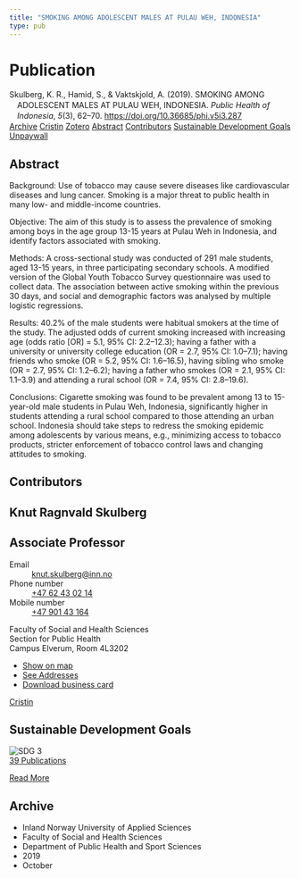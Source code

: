 ```yaml
---
title: "SMOKING AMONG ADOLESCENT MALES AT PULAU WEH, INDONESIA"
type: pub
---
```

<h1>Publication</h1>
<article id="csl-bib-container-B9AFSQWE" class="csl-bib-container">
  <div class="csl-bib-body" style="line-height: 1.35; padding-left: 1em; text-indent:-1em;">
  <div class="csl-entry">Skulberg, K. R., Hamid, S., &amp; Vaktskjold, A. (2019). SMOKING AMONG ADOLESCENT MALES AT PULAU WEH, INDONESIA. <i>Public Health of Indonesia</i>, <i>5</i>(3), 62&#x2013;70. <a href="https://doi.org/10.36685/phi.v5i3.287">https://doi.org/10.36685/phi.v5i3.287</a></div>
</div>
  <div class="csl-bib-buttons">
    <a href="#taxonomy-article-B9AFSQWE" class="csl-bib-button">Archive</a>
    <a href="https://app.cristin.no/results/show.jsf?id=1733582" alt="Cristin URL" class="csl-bib-button">Cristin</a>
    <a href="http://zotero.org/groups/5022929/items/B9AFSQWE" alt="Zotero URL" class="csl-bib-button">Zotero</a>
    <a href="#abstract-article-B9AFSQWE" class="csl-bib-button">Abstract</a>
    <a href="#contributors-article-B9AFSQWE" class="csl-bib-button">Contributors</a>
    <a href="#sdg-article-B9AFSQWE" class="csl-bib-button">Sustainable Development Goals</a>
    <a href="http://stikbar.org/ycabpublisher/index.php/PHI/article/download/287/pdf" class="csl-bib-button">Unpaywall</a>
  </div>
  <div id="csl-bib-meta-container-B9AFSQWE"></div>
</article>
<div id="csl-bib-meta-B9AFSQWE" class="csl-bib-meta">
  <article id="abstract-article-B9AFSQWE" class="abstract-article">
    <h1>Abstract</h1>
    Background: Use of tobacco may cause severe diseases like cardiovascular diseases and lung cancer. Smoking is a major threat to public health in many low- and middle-income countries. 
 
Objective: The aim of this study is to assess the prevalence of smoking among boys in the age group 13-15 years at Pulau Weh in Indonesia, and identify factors associated with smoking. 
 
Methods: A cross-sectional study was conducted of 291 male students, aged 13-15 years, in three participating secondary schools. A modified version of the Global Youth Tobacco Survey questionnaire was used to collect data. The association between active smoking within the previous 30 days, and social and demographic factors was analysed by multiple logistic regressions. 
 
Results: 40.2% of the male students were habitual smokers at the time of the study. The adjusted odds of current smoking increased with increasing age (odds ratio [OR] = 5.1, 95% CI: 2.2–12.3); having a father with a university or university college education (OR = 2.7, 95% CI: 1.0–7.1); having friends who smoke (OR = 5.2, 95% CI: 1.6–16.5), having sibling who smoke (OR = 2.7, 95% CI: 1.2–6.2); having a father who smokes (OR = 2.1, 95% CI: 1.1–3.9) and attending a rural school (OR = 7.4, 95% CI: 2.8–19.6). 
 
Conclusions: Cigarette smoking was found to be prevalent among 13 to 15-year-old male students in Pulau Weh, Indonesia, significantly higher in students attending a rural school compared to those attending an urban school. Indonesia should take steps to redress the smoking epidemic among adolescents by various means, e.g., minimizing access to tobacco products, stricter enforcement of tobacco control laws and changing attitudes to smoking.
  </article>
  <article id="contributors-article-B9AFSQWE" class="contributors-article">
    <h1>Contributors</h1>
    <div class="personas">
<div class="vrtx-hinn-person-card">
<div class="photo">
<i class="lar la-user-circle missing-person"></i>
</div>
<div class="info">
<hgroup><h1>Knut Ragnvald Skulberg</h1>
<h2>Associate Professor</h2>
</hgroup><dl>
<dt>Email</dt>
<dd>
<a href="mailto:knut.skulberg@inn.no">knut.skulberg@inn.no</a>
</dd>
<dt>Phone number</dt>
<dd><a href="tel:+4762430214">
+47 62 43 02 14
</a></dd>
<dt>Mobile number</dt>
<dd><a href="tel:+4790143164">
+47 901 43 164
</a></dd>
</dl>
<p>
Faculty of Social and Health Sciences<br>
Section for Public Health<br>
Campus Elverum,
Room 4L3202
</p>
<ul class="vrtx-hinn-links">
<li><a href="https://www.google.com/maps?q=60.88177,11.53669">Show on map</a></li>
<li><a href="https://www.inn.no/english/find-an-employee/knut-skulberg.html#vrtx-hinn-addresses">See Addresses</a></li>
<li><a href="https://www.inn.no/english/find-an-employee/knut-skulberg.html?vrtx=vcf">Download business card</a></li>
</ul>
</div>
</div>
<a href="https://app.cristin.no/persons/show.jsf?id=9616" alt="Cristin URL" class="personas-cristin">Cristin</a>
</div>
  </article>
  <article id="sdg-article-B9AFSQWE" class="sdg-article">
    <h1>Sustainable Development Goals</h1>
    <div class="sdg-container"><div id="sdg3" class="sdg">
<img src="{{< params subfolder >}}images/sdg/sdg03_en.png" class="image" alt="SDG 3">
<div class="sdg-overlay">
<a href="{{< params subfolder >}}en/archive/?sdg=3#archive" class="sdg-publication-count"><span>39</span> Publications</a>
<p><a href="https://sdgs.un.org/goals/goal3" class="sdg-read-more">Read More</a></p>
</div>
</div></div>
  </article>
  <article id="taxonomy-article-B9AFSQWE" class="taxonomy-article">
    <h1>Archive</h1>
    <ul>
      <li>Inland Norway University of Applied Sciences</li>
      <li>Faculty of Social and Health Sciences</li>
      <li>Department of Public Health and Sport Sciences</li>
      <li>2019</li>
      <li>October</li>
    </ul>
  </article>
</div>
